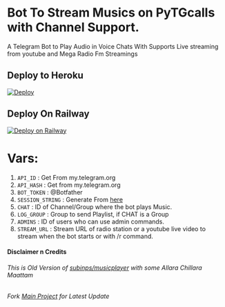 # Bot To Stream Musics on PyTGcalls with Channel Support.

A Telegram Bot to Play Audio in Voice Chats With Supports Live streaming from youtube and Mega Radio Fm Streamings


## Deploy to Heroku

[![Deploy](https://www.herokucdn.com/deploy/button.svg)](https://heroku.com/deploy?template=https://github.com/Frank5264/tesst/tree/main)

## Deploy On Railway

[![Deploy on Railway](https://railway.app/button.svg)](https://railway.app/new/template?template=https://github.com/shamilhabeebnelli/mwk-musics/tree/main&envs=API_ID,API_HASH,BOT_TOKEN,SESSION_STRING,CHAT,ADMINS,STREAM_URL,ADMIN_ONLY,DUR,LOG_GROUP&optionalEnvs=LOG_GROUP,ADMIN_ONLY,DUR&API_IDDesc=Your+App+id+and+hash+:get+it+from+my.telegram.org/apps&API_HASHDesc=Your+App+id+and+hash+:get+it+from+my.telegram.org/apps&BOT_TOKENDesc=Your+Bot+Api+Token+Get+it+from+@botfather&SESSION_STRINGDesc=your+pyrogram+session+string+:get+it+from+@gensessionbot&ADMINSDesc=your+telegram+ID+And+ids+of+whom+you+wish+to+controll+this&ADMIN_ONLYDesc=Optional+set+this+Y+or+N&LOG_GROUPDesc=Optional:+ID+of+your+bot+commands+log+group;+only+needed+if+you+are+playing+on+channel&CHATDesc=ID+of+channel/group+were+you+want+the+bot+user+to+play&STREAM_URLDesc=Stream+URL+of+radio+station+or+a+youtube+live+video+to+stream+when+the+bot+starts+or+with+/r+command&ADMIN_ONLYDefault=Y&STREAM_URLDefault=https://bit.ly/MwKradio&ADMINSDefault=749673781&DURDefault=300&CHATDefault=-100)

# Vars:
1. `API_ID` : Get From my.telegram.org
2. `API_HASH` : Get from my.telegram.org
3. `BOT_TOKEN` : @Botfather
4. `SESSION_STRING` : Generate From [here](https://t.me/genstr_bot)
5. `CHAT` : ID of Channel/Group where the bot plays Music.
6. `LOG_GROUP` : Group to send Playlist, if CHAT is a Group
7. `ADMINS` : ID of users who can use admin commands.
8. `STREAM_URL` : Stream URL of radio station or a youtube live video to stream when the bot starts or with /r  command.

#### Disclaimer n Credits
###### This is Old Version of [subinps/musicplayer](https://github.com/subinps/MusicPlayer) with some Allara Chillara Maattam
###### Fork [Main Project](https://github.com/subinps/MusicPlayer) for Latest Update
